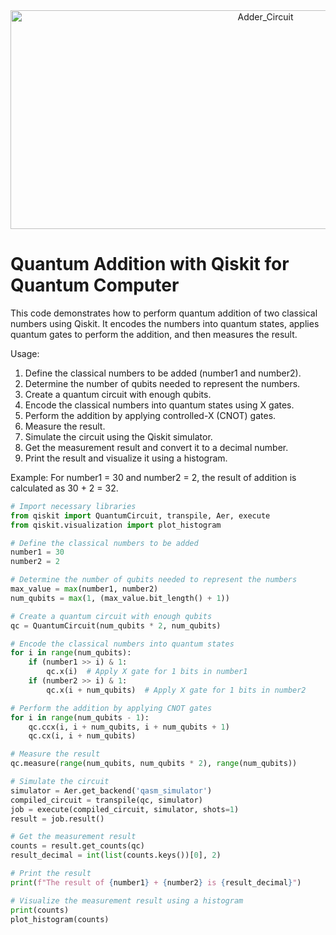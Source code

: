 <div style="text-align:center;">
  <img src="https://images.squarespace-cdn.com/content/v1/5d52f7bd9d7b3e0001819015/1576093121344-1Z1Q3H99J0C5JYRIO5OJ/my_circuit.png" alt="Adder_Circuit" width="800" height="350">
</div>

# Quantum Addition with Qiskit for Quantum Computer

This code demonstrates how to perform quantum addition of two classical numbers using Qiskit. It encodes the numbers into quantum states, applies quantum gates to perform the addition, and then measures the result.

Usage:
1. Define the classical numbers to be added (number1 and number2).
2. Determine the number of qubits needed to represent the numbers.
3. Create a quantum circuit with enough qubits.
4. Encode the classical numbers into quantum states using X gates.
5. Perform the addition by applying controlled-X (CNOT) gates.
6. Measure the result.
7. Simulate the circuit using the Qiskit simulator.
8. Get the measurement result and convert it to a decimal number.
9. Print the result and visualize it using a histogram.

Example:
For number1 = 30 and number2 = 2, the result of addition is calculated as 30 + 2 = 32.

```python
# Import necessary libraries
from qiskit import QuantumCircuit, transpile, Aer, execute
from qiskit.visualization import plot_histogram

# Define the classical numbers to be added
number1 = 30
number2 = 2

# Determine the number of qubits needed to represent the numbers
max_value = max(number1, number2)
num_qubits = max(1, (max_value.bit_length() + 1))

# Create a quantum circuit with enough qubits
qc = QuantumCircuit(num_qubits * 2, num_qubits)

# Encode the classical numbers into quantum states
for i in range(num_qubits):
    if (number1 >> i) & 1:
        qc.x(i)  # Apply X gate for 1 bits in number1
    if (number2 >> i) & 1:
        qc.x(i + num_qubits)  # Apply X gate for 1 bits in number2

# Perform the addition by applying CNOT gates
for i in range(num_qubits - 1):
    qc.ccx(i, i + num_qubits, i + num_qubits + 1)
    qc.cx(i, i + num_qubits)

# Measure the result
qc.measure(range(num_qubits, num_qubits * 2), range(num_qubits))

# Simulate the circuit
simulator = Aer.get_backend('qasm_simulator')
compiled_circuit = transpile(qc, simulator)
job = execute(compiled_circuit, simulator, shots=1)
result = job.result()

# Get the measurement result
counts = result.get_counts(qc)
result_decimal = int(list(counts.keys())[0], 2)

# Print the result
print(f"The result of {number1} + {number2} is {result_decimal}")

# Visualize the measurement result using a histogram
print(counts)
plot_histogram(counts)
```
